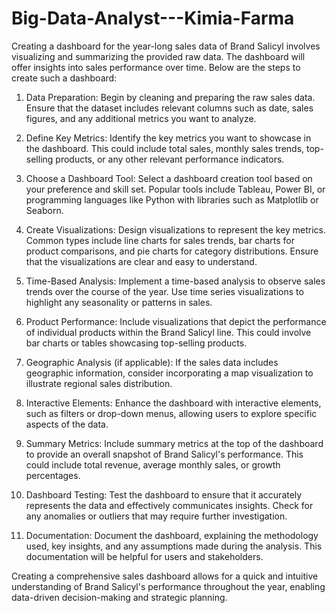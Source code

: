 # Big-Data-Analyst---Kimia-Farma
Creating a dashboard for the year-long sales data of Brand Salicyl involves visualizing and summarizing the provided raw data. The dashboard will offer insights into sales performance over time. Below are the steps to create such a dashboard:

1. Data Preparation:
   Begin by cleaning and preparing the raw sales data. Ensure that the dataset includes relevant columns such as date, sales figures, and any additional metrics you want to analyze.

2. Define Key Metrics:
   Identify the key metrics you want to showcase in the dashboard. This could include total sales, monthly sales trends, top-selling products, or any other relevant performance indicators.

3. Choose a Dashboard Tool:
   Select a dashboard creation tool based on your preference and skill set. Popular tools include Tableau, Power BI, or programming languages like Python with libraries such as Matplotlib or Seaborn.

4. Create Visualizations:
   Design visualizations to represent the key metrics. Common types include line charts for sales trends, bar charts for product comparisons, and pie charts for category distributions. Ensure that the visualizations are clear and easy to understand.

5. Time-Based Analysis:
   Implement a time-based analysis to observe sales trends over the course of the year. Use time series visualizations to highlight any seasonality or patterns in sales.

6. Product Performance:
   Include visualizations that depict the performance of individual products within the Brand Salicyl line. This could involve bar charts or tables showcasing top-selling products.

7. Geographic Analysis (if applicable):
   If the sales data includes geographic information, consider incorporating a map visualization to illustrate regional sales distribution.

8. Interactive Elements:
   Enhance the dashboard with interactive elements, such as filters or drop-down menus, allowing users to explore specific aspects of the data.

9. Summary Metrics:
   Include summary metrics at the top of the dashboard to provide an overall snapshot of Brand Salicyl's performance. This could include total revenue, average monthly sales, or growth percentages.

10. Dashboard Testing:
   Test the dashboard to ensure that it accurately represents the data and effectively communicates insights. Check for any anomalies or outliers that may require further investigation.

11. Documentation:
   Document the dashboard, explaining the methodology used, key insights, and any assumptions made during the analysis. This documentation will be helpful for users and stakeholders.

Creating a comprehensive sales dashboard allows for a quick and intuitive understanding of Brand Salicyl's performance throughout the year, enabling data-driven decision-making and strategic planning.
